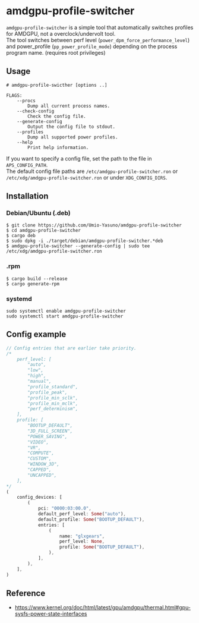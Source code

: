 # amdgpu-profile-switcher
`amdgpu-profile-switcher` is a simple tool that automatically switches profiles for AMDGPU, not a overclock/undervolt tool.  
The tool switches between perf level (`power_dpm_force_performance_level`) and power_profile (`pp_power_profile_mode`) depending on the process program name. (requires root privileges)  

## Usage
```
# amdgpu-profile-swicther [options ..]
```

```
FLAGS:
    --procs
        Dump all current process names.
    --check-config
        Check the config file.
    --generate-config
        Output the config file to stdout.
    --profiles
        Dump all supported power profiles.
    --help
        Print help information.
```

If you want to specify a config file, set the path to the file in `APS_CONFIG_PATH`.  
The default config file paths are `/etc/amdgpu-profile-switcher.ron` or `/etc/xdg/amdgpu-profile-switcher.ron` or under `XDG_CONFIG_DIRS`.  

## Installation
### Debian/Ubuntu (.deb)
```
$ git clone https://github.com/Umio-Yasuno/amdgpu-profile-switcher
$ cd amdgpu-profile-switcher
$ cargo deb
$ sudo dpkg -i ./target/debian/amdgpu-profile-switcher.*deb
$ amdgpu-profile-switcher --generate-config | sudo tee /etc/xdg/amdgpu-profile-switcher.ron
```

### .rpm
```
$ cargo build --release
$ cargo generate-rpm
```

### systemd
```
sudo systemctl enable amdgpu-profile-switcher
sudo systemctl start amdgpu-profile-switcher
```

## Config example
```rust
// Config entries that are earlier take priority.
/*
    perf_level: [
        "auto",
        "low",
        "high",
        "manual",
        "profile_standard",
        "profile_peak",
        "profile_min_sclk",
        "profile_min_mclk",
        "perf_determinism",
    ],
    profile: [
        "BOOTUP_DEFAULT",
        "3D_FULL_SCREEN",
        "POWER_SAVING",
        "VIDEO",
        "VR",
        "COMPUTE",
        "CUSTOM",
        "WINDOW_3D",
        "CAPPED",
        "UNCAPPED",
    ],
*/
(
    config_devices: [
        (
            pci: "0000:03:00.0",
            default_perf_level: Some("auto"),
            default_profile: Some("BOOTUP_DEFAULT"),
            entries: [
                (
                    name: "glxgears",
                    perf_level: None,
                    profile: Some("BOOTUP_DEFAULT"),
                ),
            ],
        ),
    ],
)
```

## Reference
 * <https://www.kernel.org/doc/html/latest/gpu/amdgpu/thermal.html#gpu-sysfs-power-state-interfaces>
